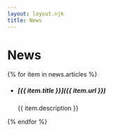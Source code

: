 ```yaml
---
layout: layout.njk
title: News
---
```


# News

{% for item in news.articles %}
*   ##### [{{ item.title }}]({{ item.url }})
    {{ item.description }}

{% endfor %}